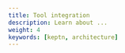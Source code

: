 ```yaml
---
title: Tool integration
description: Learn about ...
weight: 4
keywords: [keptn, architecture]
---
```

